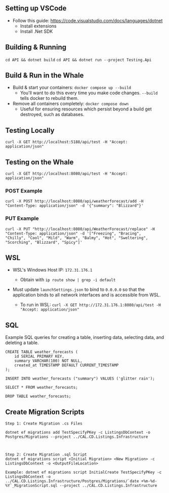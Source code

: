 ## Setting up VSCode 
* Follow this guide: https://code.visualstudio.com/docs/languages/dotnet
    * Install extensions 
    * Install .Net SDK

## Building & Running
`cd API && dotnet build`
`cd API && dotnet run --project Testing.Api`

## Build & Run in the Whale
* Build & start your containers: `docker compose up --build`
    * You'll want to do this every time you make code changes. `--build` tells docker to rebuild them. 
* Remove all containers completely: `docker compose down`
    * Useful for ensuring resources which persist beyond a build get destroyed, such as databases.

## Testing Locally
`curl -X GET http://localhost:5188/api/test -H "Accept: application/json"`

## Testing on the Whale
`curl -X GET http://localhost:8080/api/test -H "Accept: application/json"`

### POST Example
`curl -X POST http://localhost:8080/api/weatherforecast/add -H "Content-Type: application/json" -d '{"summary": "Blizzard"}'`

### PUT Example
`curl -X PUT "http://localhost:8080/api/WeatherForecast/replace" -H "Content-Type: application/json" -d '["Freezing", "Bracing",  "Chilly", "Cool", "Mild", "Warm", "Balmy", "Hot", "Sweltering", "Scorching", "Blizzard", "Spicy"]'`


## WSL 
* WSL's Windows Host IP: `172.31.176.1`
    * Obtain with `ip route show | grep -i default`

* Must update `launchSettings.json` to bind to `0.0.0.0` so that the application binds to all network interfaces and is accessible from WSL. 
    * To run in WSL: `curl -X GET http://172.31.176.1:8080/api/test -H "Accept: application/json"`



## SQL 
Example SQL queries for creating a table, inserting data, selecting data, and deleting a table.

```
CREATE TABLE weather_forecasts (
    id SERIAL PRIMARY KEY,
    summary VARCHAR(100) NOT NULL,
    created_at TIMESTAMP DEFAULT CURRENT_TIMESTAMP
);

INSERT INTO weather_forecasts ("summary") VALUES ('glitter rain');

SELECT * FROM weather_forecasts;

DROP TABLE weather_forecasts;
```

## Create Migration Scripts 
```
Step 1: Create Migration .cs Files

dotnet ef migrations add TestSpecifyPKey -c ListingsDbContext -o Postgres/Migrations --project ../CAL.CD.Listings.Infrastructure



Step 2: Create Migration .sql Script
dotnet ef migrations script <Initial Migration> <New Migration> -c ListingsDbContext -o <OutputFileLocation>

Example: dotnet ef migrations script InitialCreate TestSpecifyPKey -c ListingsDbContext -o ../CAL.CD.Listings.Infrastructure/Postgres/Migrations/`date +%m-%d-%Y`_MigrationScript.sql --project ../CAL.CD.Listings.Infrastructure
```

